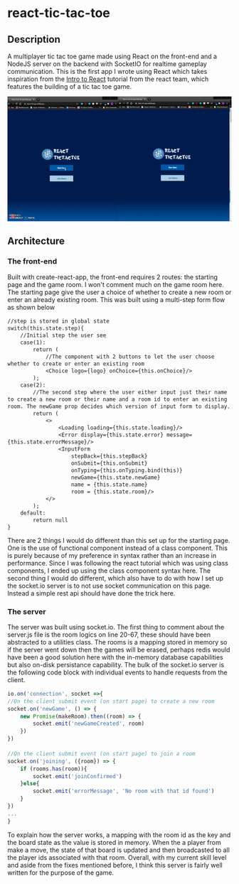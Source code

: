 # react-tic-tac-toe
## Description 
A multiplayer tic tac toe game made using React on the front-end and a NodeJS server on the backend with SocketIO for realtime gameplay communication. This is the first app I wrote using React which takes inspiration from the [Intro to React](https://reactjs.org/tutorial/tutorial.html) tutorial from the react team, which features the building of a tic tac toe game. 

![demo screenshot](demo.gif)

## Architecture
### The front-end
Built with create-react-app, the front-end requires 2 routes: the starting page and the game room. I won't comment much on the game room here. The starting page give the user a choice of whether to create a new room or enter an already existing room. This was built using a multi-step form flow as shown below

```tsx
//step is stored in global state
switch(this.state.step){
    //Initial step the user see
    case(1):
        return (
            //The component with 2 buttons to let the user choose whether to create or enter an existing room
            <Choice logo={logo} onChoice={this.onChoice}/>
        );
    case(2):
        //The second step where the user either input just their name to create a new room or their name and a room id to enter an existing room. The newGame prop decides which version of input form to display.
        return (
            <>
                <Loading loading={this.state.loading}/>
                <Error display={this.state.error} message={this.state.errorMessage}/>
                <InputForm 
                    stepBack={this.stepBack} 
                    onSubmit={this.onSubmit} 
                    onTyping={this.onTyping.bind(this)}
                    newGame={this.state.newGame}
                    name = {this.state.name}
                    room = {this.state.room}/> 
            </>
        );
    default:
        return null
}
```

There are 2 things I would do different than this set up for the starting page. One is the use of functional component instead of a class component. This is purely because of my preference in syntax rather than an increase in performance. Since I was following the react tutorial which was using class components, I ended up using the class component syntax here. The second thing I would do different, which also have to do with how I set up the socket.io server is to not use socket communication on this page. Instead a simple rest api should have done the trick here.  

### The server
The server was built using socket.io. The first thing to comment about the server.js file is the room logics on line 20-67, these should have been abstracted to a utilities class. The rooms is a mapping stored in memory so if the server went down then the games will be erased, perhaps redis would have been a good solution here with the in-memory database capabilities but also on-disk persistance capability. The bulk of the socket.io server is the following code block with individual events to handle requests from the client.

```js
io.on('connection', socket =>{
//On the client submit event (on start page) to create a new room
socket.on('newGame', () => {
    new Promise(makeRoom).then((room) => {
        socket.emit('newGameCreated', room)
    })
})

//On the client submit event (on start page) to join a room
socket.on('joining', ({room}) => {
    if (rooms.has(room)){
        socket.emit('joinConfirmed')
    }else{
        socket.emit('errorMessage', 'No room with that id found')
    }
})
...
}
```
To explain how the server works, a mapping with the room id as the key and the board state as the value is stored in memory. When the a player from make a move, the state of that board is updated and then broadcasted to all the player ids associated with that room. Overall, with my current skill level and aside from the fixes mentioned before, I think this server is fairly well written for the purpose of the game.
